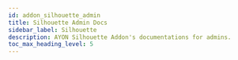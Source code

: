 ```yaml
---
id: addon_silhouette_admin
title: Silhouette Admin Docs
sidebar_label: Silhouette
description: AYON Silhouette Addon's documentations for admins.
toc_max_heading_level: 5
---
```


